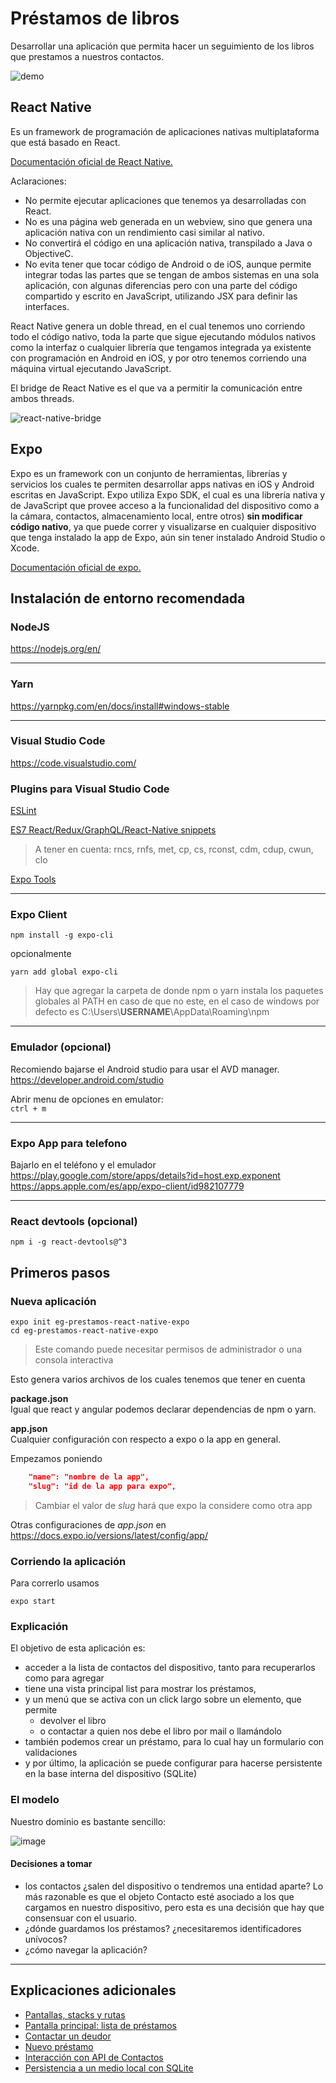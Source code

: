 
# Préstamos de libros
Desarrollar una aplicación que permita hacer un seguimiento de los libros que prestamos a nuestros contactos.

![demo](./docs/images/demo.gif)

## React Native
Es un framework de programación de aplicaciones nativas multiplataforma que está basado en React.

[Documentación oficial de React Native.](https://reactnative.dev/docs/getting-started)

Aclaraciones:
- No permite ejecutar aplicaciones que tenemos ya desarrolladas con React.
- No es una página web generada en un webview, sino que genera una aplicación nativa con un rendimiento casi similar al nativo.
- No convertirá el código en una aplicación nativa, transpilado a Java o ObjectiveC.
- No evita tener que tocar código de Android o de iOS, aunque permite integrar todas las partes que se tengan de ambos sistemas en una sola aplicación, con algunas diferencias pero con una parte del código compartido y escrito en JavaScript, utilizando JSX para definir las interfaces.


React Native genera un doble thread, en el cual tenemos uno corriendo todo el código nativo, toda la parte que sigue ejecutando módulos nativos como la interfaz o cualquier librería que tengamos integrada ya existente con programación en Android en iOS, y por otro tenemos corriendo una máquina virtual ejecutando JavaScript.

El bridge de React Native es el que va a permitir la comunicación entre ambos threads. 

![react-native-bridge](./docs/images/react-native-bridge.webp)

## Expo

Expo es un framework con un conjunto de herramientas, librerías y servicios los cuales te permiten desarrollar apps nativas en iOS y Android escritas en JavaScript. Expo utiliza Expo SDK, el cual es una librería nativa y de JavaScript que provee acceso a la funcionalidad del dispositivo como a la cámara, contactos, almacenamiento local, entre otros) **sin modificar código nativo**, ya que puede correr y visualizarse en cualquier dispositivo que tenga instalado la app de Expo, aún sin tener instalado Android Studio o Xcode.

[Documentación oficial de expo.](https://docs.expo.io/)

## Instalación de entorno recomendada

### NodeJS
https://nodejs.org/en/

---
### Yarn
https://yarnpkg.com/en/docs/install#windows-stable

---
### Visual Studio Code 
https://code.visualstudio.com/

### Plugins para Visual Studio Code

[ESLint](https://marketplace.visualstudio.com/items?itemName=dbaeumer.vscode-eslint)

[ES7 React/Redux/GraphQL/React-Native snippets](https://marketplace.visualstudio.com/items?itemName=dsznajder.es7-react-js-snippets)
> A tener en cuenta: rncs, rnfs, met, cp, cs, rconst, cdm, cdup, cwun, clo

[Expo Tools](https://marketplace.visualstudio.com/items?itemName=expo.vscode-expo-tools)

---
### Expo Client  
```console
npm install -g expo-cli
```
opcionalmente
```console
yarn add global expo-cli
```
> Hay que agregar la carpeta de donde npm o yarn instala los paquetes globales al PATH en caso de que no este, en el caso de windows por defecto es C:\Users\\**USERNAME**\AppData\Roaming\npm  

---
### Emulador (opcional)
Recomiendo bajarse el Android studio para usar el AVD manager.  
https://developer.android.com/studio


Abrir menu de opciones en emulator:  
`ctrl + m`

---
### Expo App para telefono
Bajarlo en el teléfono y el emulador
https://play.google.com/store/apps/details?id=host.exp.exponent
https://apps.apple.com/es/app/expo-client/id982107779

---
### React devtools (opcional)
```console
npm i -g react-devtools@^3
```


## Primeros pasos

### Nueva aplicación
```console
expo init eg-prestamos-react-native-expo
cd eg-prestamos-react-native-expo
```
> Este comando puede necesitar permisos de administrador o una consola interactiva

Esto genera varios archivos de los cuales tenemos que tener en cuenta

**package.json**  
Igual que react y angular podemos declarar dependencias de npm o yarn.

**app.json**  
Cualquier configuración con respecto a expo o la app en general.

Empezamos poniendo
```json
    "name": "nombre de la app",
    "slug": "id de la app para expo",
```
> Cambiar el valor de *slug* hará que expo la considere como otra app

Otras configuraciones de *app.json* en https://docs.expo.io/versions/latest/config/app/

### Corriendo la aplicación

Para correrlo usamos  
```console
expo start
```

### Explicación

El objetivo de esta aplicación es:

* acceder a la lista de contactos del dispositivo, tanto para recuperarlos como para agregar
* tiene una vista principal list para mostrar los préstamos,
* y un menú que se activa con un click largo sobre un elemento, que permite
  * devolver el libro
  * o contactar a quien nos debe el libro por mail o llamándolo
* también podemos crear un préstamo, para lo cual hay un formulario con validaciones
* y por último, la aplicación se puede configurar para hacerse persistente en la base interna del dispositivo (SQLite)

### El modelo

Nuestro dominio es bastante sencillo:

![image](docs/images/modelo.png)

#### Decisiones a tomar

* los contactos ¿salen del dispositivo o tendremos una entidad aparte? Lo más razonable es que el objeto Contacto esté asociado a los que cargamos en nuestro dispositivo, pero esta es una decisión que hay que consensuar con el usuario.
* ¿dónde guardamos los préstamos? ¿necesitaremos identificadores unívocos?
* ¿cómo navegar la aplicación?

---

## Explicaciones adicionales

* [Pantallas, stacks y rutas](docs/rutasYPantallas.md)
* [Pantalla principal: lista de préstamos](docs/listaPrestamos.md)
* [Contactar un deudor](docs/contactarDeudor.md)
* [Nuevo préstamo](docs/nuevoPrestamo.md)
* [Interacción con API de Contactos](docs/apiContactos.md)
* [Persistencia a un medio local con SQLite](docs/persistenciaLocal.md)



